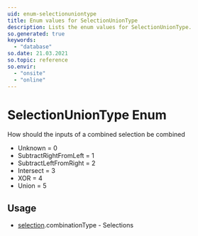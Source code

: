 ```yaml
---
uid: enum-selectionuniontype
title: Enum values for SelectionUnionType
description: Lists the enum values for SelectionUnionType.
so.generated: true
keywords:
  - "database"
so.date: 21.03.2021
so.topic: reference
so.envir:
  - "onsite"
  - "online"
---
```


# SelectionUnionType Enum

How should the inputs of a combined selection be combined

* Unknown = 0
* SubtractRightFromLeft = 1
* SubtractLeftFromRight = 2
* Intersect = 3
* XOR = 4
* Union = 5

## Usage

* [selection](../selection.md).combinationType - Selections
